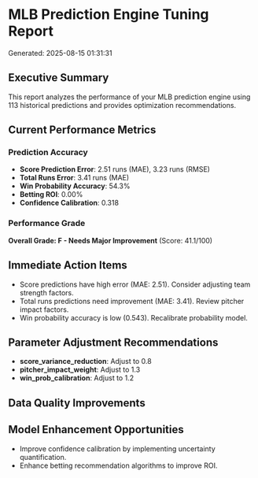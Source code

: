 
# MLB Prediction Engine Tuning Report
Generated: 2025-08-15 01:31:31

## Executive Summary
This report analyzes the performance of your MLB prediction engine using 113 historical predictions and provides optimization recommendations.

## Current Performance Metrics

### Prediction Accuracy
- **Score Prediction Error**: 2.51 runs (MAE), 3.23 runs (RMSE)
- **Total Runs Error**: 3.41 runs (MAE)
- **Win Probability Accuracy**: 54.3%
- **Betting ROI**: 0.00%
- **Confidence Calibration**: 0.318

### Performance Grade
**Overall Grade: F - Needs Major Improvement** (Score: 41.1/100)

## Immediate Action Items
- Score predictions have high error (MAE: 2.51). Consider adjusting team strength factors.
- Total runs predictions need improvement (MAE: 3.41). Review pitcher impact factors.
- Win probability accuracy is low (0.543). Recalibrate probability model.

## Parameter Adjustment Recommendations
- **score_variance_reduction**: Adjust to 0.8
- **pitcher_impact_weight**: Adjust to 1.3
- **win_prob_calibration**: Adjust to 1.2

## Data Quality Improvements

## Model Enhancement Opportunities
- Improve confidence calibration by implementing uncertainty quantification.
- Enhance betting recommendation algorithms to improve ROI.
